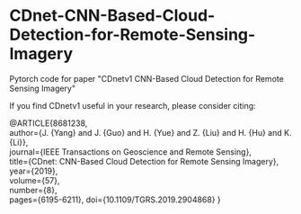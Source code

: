 # CDnet-CNN-Based-Cloud-Detection-for-Remote-Sensing-Imagery
Pytorch code for paper "CDnetv1 CNN-Based Cloud Detection for Remote Sensing Imagery"


If you find CDnetv1 useful in your research, please consider citing:

@ARTICLE{8681238,  
author={J. {Yang} and J. {Guo} and H. {Yue} and Z. {Liu} and H. {Hu} and K. {Li}},  
journal={IEEE Transactions on Geoscience and Remote Sensing},   
title={CDnet: CNN-Based Cloud Detection for Remote Sensing Imagery},   
year={2019},  
volume={57},  
number={8},  
pages={6195-6211}, 
doi={10.1109/TGRS.2019.2904868}
}
